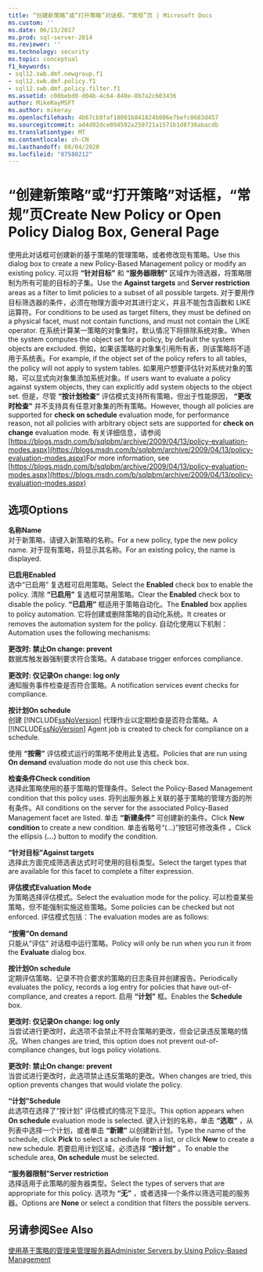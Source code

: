 ```yaml
---
title: “创建新策略”或“打开策略”对话框，“常规”页 | Microsoft Docs
ms.custom: ''
ms.date: 06/13/2017
ms.prod: sql-server-2014
ms.reviewer: ''
ms.technology: security
ms.topic: conceptual
f1_keywords:
- sql12.swb.dmf.newgroup.f1
- sql12.swb.dmf.policy.f1
- sql12.swb.dmf.policy.filter.f1
ms.assetid: c00bebd0-d04b-4c64-840e-8b7a2c603436
author: MikeRayMSFT
ms.author: mikeray
ms.openlocfilehash: 4b67cb8faf18001b841824b806e7befc0683d457
ms.sourcegitcommit: ad4d92dce894592a259721a1571b1d8736abacdb
ms.translationtype: MT
ms.contentlocale: zh-CN
ms.lasthandoff: 08/04/2020
ms.locfileid: "87580212"
---
```

# <a name="create-new-policy-or-open-policy-dialog-box-general-page"></a><span data-ttu-id="bf434-102">“创建新策略”或“打开策略”对话框，“常规”页</span><span class="sxs-lookup"><span data-stu-id="bf434-102">Create New Policy or Open Policy Dialog Box, General Page</span></span>
  <span data-ttu-id="bf434-103">使用此对话框可创建新的基于策略的管理策略，或者修改现有策略。</span><span class="sxs-lookup"><span data-stu-id="bf434-103">Use this dialog box to create a new Policy-Based Management policy or modify an existing policy.</span></span> <span data-ttu-id="bf434-104">可以将 **“针对目标”** 和 **“服务器限制”** 区域作为筛选器，将策略限制为所有可能的目标的子集。</span><span class="sxs-lookup"><span data-stu-id="bf434-104">Use the **Against targets** and **Server restriction** areas as a filter to limit policies to a subset of all possible targets.</span></span> <span data-ttu-id="bf434-105">对于要用作目标筛选器的条件，必须在物理方面中对其进行定义，并且不能包含函数和 LIKE 运算符。</span><span class="sxs-lookup"><span data-stu-id="bf434-105">For conditions to be used as target filters, they must be defined on a physical facet, must not contain functions, and must not contain the LIKE operator.</span></span> <span data-ttu-id="bf434-106">在系统计算某一策略的对象集时，默认情况下将排除系统对象。</span><span class="sxs-lookup"><span data-stu-id="bf434-106">When the system computes the object set for a policy, by default the system objects are excluded.</span></span>  <span data-ttu-id="bf434-107">例如，如果该策略的对象集引用所有表，则该策略将不适用于系统表。</span><span class="sxs-lookup"><span data-stu-id="bf434-107">For example, if the object set of the policy refers to all tables, the policy will not apply to system tables.</span></span> <span data-ttu-id="bf434-108">如果用户想要评估针对系统对象的策略，可以显式向对象集添加系统对象。</span><span class="sxs-lookup"><span data-stu-id="bf434-108">If users want to evaluate a policy against system objects, they can explicitly add system objects to the object set.</span></span> <span data-ttu-id="bf434-109">但是，尽管 **“按计划检查”** 评估模式支持所有策略，但出于性能原因， **“更改时检查”** 并不支持具有任意对象集的所有策略。</span><span class="sxs-lookup"><span data-stu-id="bf434-109">However, though all policies are supported for **check on schedule** evaluation mode, for performance reason, not all policies with arbitrary object sets are supported for **check on change** evaluation mode.</span></span> <span data-ttu-id="bf434-110">有关详细信息，请参阅 [https://blogs.msdn.com/b/sqlpbm/archive/2009/04/13/policy-evaluation-modes.aspx](https://blogs.msdn.com/b/sqlpbm/archive/2009/04/13/policy-evaluation-modes.aspx)</span><span class="sxs-lookup"><span data-stu-id="bf434-110">For more information, see [https://blogs.msdn.com/b/sqlpbm/archive/2009/04/13/policy-evaluation-modes.aspx](https://blogs.msdn.com/b/sqlpbm/archive/2009/04/13/policy-evaluation-modes.aspx)</span></span>  
  
## <a name="options"></a><span data-ttu-id="bf434-111">选项</span><span class="sxs-lookup"><span data-stu-id="bf434-111">Options</span></span>  
 <span data-ttu-id="bf434-112">**名称**</span><span class="sxs-lookup"><span data-stu-id="bf434-112">**Name**</span></span>  
 <span data-ttu-id="bf434-113">对于新策略，请键入新策略的名称。</span><span class="sxs-lookup"><span data-stu-id="bf434-113">For a new policy, type the new policy name.</span></span> <span data-ttu-id="bf434-114">对于现有策略，将显示其名称。</span><span class="sxs-lookup"><span data-stu-id="bf434-114">For an existing policy, the name is displayed.</span></span>  
  
 <span data-ttu-id="bf434-115">**已启用**</span><span class="sxs-lookup"><span data-stu-id="bf434-115">**Enabled**</span></span>  
 <span data-ttu-id="bf434-116">选中“已启用”  复选框可启用策略。</span><span class="sxs-lookup"><span data-stu-id="bf434-116">Select the **Enabled** check box to enable the policy.</span></span> <span data-ttu-id="bf434-117">清除 **“已启用”** 复选框可禁用策略。</span><span class="sxs-lookup"><span data-stu-id="bf434-117">Clear the **Enabled** check box to disable the policy.</span></span> <span data-ttu-id="bf434-118">**“已启用”** 框适用于策略自动化。</span><span class="sxs-lookup"><span data-stu-id="bf434-118">The **Enabled** box applies to policy automation.</span></span> <span data-ttu-id="bf434-119">它将创建或删除策略的自动化系统。</span><span class="sxs-lookup"><span data-stu-id="bf434-119">It creates or removes the automation system for the policy.</span></span> <span data-ttu-id="bf434-120">自动化使用以下机制：</span><span class="sxs-lookup"><span data-stu-id="bf434-120">Automation uses the following mechanisms:</span></span>  
  
 <span data-ttu-id="bf434-121">**更改时: 禁止**</span><span class="sxs-lookup"><span data-stu-id="bf434-121">**On change: prevent**</span></span>  
 <span data-ttu-id="bf434-122">数据库触发器强制要求符合策略。</span><span class="sxs-lookup"><span data-stu-id="bf434-122">A database trigger enforces compliance.</span></span>  
  
 <span data-ttu-id="bf434-123">**更改时: 仅记录**</span><span class="sxs-lookup"><span data-stu-id="bf434-123">**On change: log only**</span></span>  
 <span data-ttu-id="bf434-124">通知服务事件检查是否符合策略。</span><span class="sxs-lookup"><span data-stu-id="bf434-124">A notification services event checks for compliance.</span></span>  
  
 <span data-ttu-id="bf434-125">**按计划**</span><span class="sxs-lookup"><span data-stu-id="bf434-125">**On schedule**</span></span>  
 <span data-ttu-id="bf434-126">创建 [!INCLUDE[ssNoVersion](../../includes/ssnoversion-md.md)] 代理作业以定期检查是否符合策略。</span><span class="sxs-lookup"><span data-stu-id="bf434-126">A [!INCLUDE[ssNoVersion](../../includes/ssnoversion-md.md)] Agent job is created to check for compliance on a schedule.</span></span>  
  
 <span data-ttu-id="bf434-127">使用 **“按需”** 评估模式运行的策略不使用此复选框。</span><span class="sxs-lookup"><span data-stu-id="bf434-127">Policies that are run using **On demand** evaluation mode do not use this check box.</span></span>  
  
 <span data-ttu-id="bf434-128">**检查条件**</span><span class="sxs-lookup"><span data-stu-id="bf434-128">**Check condition**</span></span>  
 <span data-ttu-id="bf434-129">选择此策略使用的基于策略的管理条件。</span><span class="sxs-lookup"><span data-stu-id="bf434-129">Select the Policy-Based Management condition that this policy uses.</span></span> <span data-ttu-id="bf434-130">将列出服务器上关联的基于策略的管理方面的所有条件。</span><span class="sxs-lookup"><span data-stu-id="bf434-130">All conditions on the server for the associated Policy-Based Management facet are listed.</span></span> <span data-ttu-id="bf434-131">单击 **“新建条件”** 可创建新的条件。</span><span class="sxs-lookup"><span data-stu-id="bf434-131">Click **New condition** to create a new condition.</span></span> <span data-ttu-id="bf434-132">单击省略号“(…)”按钮可修改条件  。</span><span class="sxs-lookup"><span data-stu-id="bf434-132">Click the ellipsis (**...**) button to modify the condition.</span></span>  
  
 <span data-ttu-id="bf434-133">**“针对目标”**</span><span class="sxs-lookup"><span data-stu-id="bf434-133">**Against targets**</span></span>  
 <span data-ttu-id="bf434-134">选择此方面完成筛选表达式时可使用的目标类型。</span><span class="sxs-lookup"><span data-stu-id="bf434-134">Select the target types that are available for this facet to complete a filter expression.</span></span>  
  
 <span data-ttu-id="bf434-135">**评估模式**</span><span class="sxs-lookup"><span data-stu-id="bf434-135">**Evaluation Mode**</span></span>  
 <span data-ttu-id="bf434-136">为策略选择评估模式。</span><span class="sxs-lookup"><span data-stu-id="bf434-136">Select the evaluation mode for the policy.</span></span> <span data-ttu-id="bf434-137">可以检查某些策略，但不能强制实施这些策略。</span><span class="sxs-lookup"><span data-stu-id="bf434-137">Some policies can be checked but not enforced.</span></span> <span data-ttu-id="bf434-138">评估模式包括：</span><span class="sxs-lookup"><span data-stu-id="bf434-138">The evaluation modes are as follows:</span></span>  
  
 <span data-ttu-id="bf434-139">**“按需”**</span><span class="sxs-lookup"><span data-stu-id="bf434-139">**On demand**</span></span>  
 <span data-ttu-id="bf434-140">只能从“评估”  对话框中运行策略。</span><span class="sxs-lookup"><span data-stu-id="bf434-140">Policy will only be run when you run it from the **Evaluate** dialog box.</span></span>  
  
 <span data-ttu-id="bf434-141">**按计划**</span><span class="sxs-lookup"><span data-stu-id="bf434-141">**On schedule**</span></span>  
 <span data-ttu-id="bf434-142">定期评估策略、记录不符合要求的策略的日志条目并创建报告。</span><span class="sxs-lookup"><span data-stu-id="bf434-142">Periodically evaluates the policy, records a log entry for policies that have out-of-compliance, and creates a report.</span></span> <span data-ttu-id="bf434-143">启用 **“计划”** 框。</span><span class="sxs-lookup"><span data-stu-id="bf434-143">Enables the **Schedule** box.</span></span>  
  
 <span data-ttu-id="bf434-144">**更改时: 仅记录**</span><span class="sxs-lookup"><span data-stu-id="bf434-144">**On change: log only**</span></span>  
 <span data-ttu-id="bf434-145">当尝试进行更改时，此选项不会禁止不符合策略的更改，但会记录违反策略的情况。</span><span class="sxs-lookup"><span data-stu-id="bf434-145">When changes are tried, this option does not prevent out-of-compliance changes, but logs policy violations.</span></span>  
  
 <span data-ttu-id="bf434-146">**更改时: 禁止**</span><span class="sxs-lookup"><span data-stu-id="bf434-146">**On change: prevent**</span></span>  
 <span data-ttu-id="bf434-147">当尝试进行更改时，此选项禁止违反策略的更改。</span><span class="sxs-lookup"><span data-stu-id="bf434-147">When changes are tried, this option prevents changes that would violate the policy.</span></span>  
  
 <span data-ttu-id="bf434-148">**“计划”**</span><span class="sxs-lookup"><span data-stu-id="bf434-148">**Schedule**</span></span>  
 <span data-ttu-id="bf434-149">此选项在选择了“按计划”  评估模式的情况下显示。</span><span class="sxs-lookup"><span data-stu-id="bf434-149">This option appears when **On schedule** evaluation mode is selected.</span></span> <span data-ttu-id="bf434-150">键入计划的名称，单击 **“选取”** ，从列表中选择一个计划，或者单击 **“新建”** 以创建新计划。</span><span class="sxs-lookup"><span data-stu-id="bf434-150">Type the name of the schedule, click **Pick** to select a schedule from a list, or click **New** to create a new schedule.</span></span> <span data-ttu-id="bf434-151">若要启用计划区域，必须选择 **“按计划”** 。</span><span class="sxs-lookup"><span data-stu-id="bf434-151">To enable the schedule area, **On schedule** must be selected.</span></span>  
  
 <span data-ttu-id="bf434-152">**“服务器限制”**</span><span class="sxs-lookup"><span data-stu-id="bf434-152">**Server restriction**</span></span>  
 <span data-ttu-id="bf434-153">选择适用于此策略的服务器类型。</span><span class="sxs-lookup"><span data-stu-id="bf434-153">Select the types of servers that are appropriate for this policy.</span></span> <span data-ttu-id="bf434-154">选项为 **“无”** ，或者选择一个条件以筛选可能的服务器。</span><span class="sxs-lookup"><span data-stu-id="bf434-154">Options are **None** or select a condition that filters the possible servers.</span></span>  
  
## <a name="see-also"></a><span data-ttu-id="bf434-155">另请参阅</span><span class="sxs-lookup"><span data-stu-id="bf434-155">See Also</span></span>  
 [<span data-ttu-id="bf434-156">使用基于策略的管理来管理服务器</span><span class="sxs-lookup"><span data-stu-id="bf434-156">Administer Servers by Using Policy-Based Management</span></span>](administer-servers-by-using-policy-based-management.md)  
  
  
